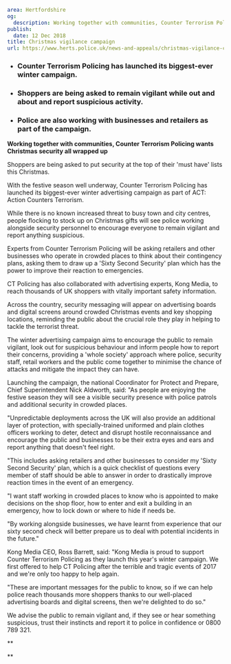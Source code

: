 ```yaml
area: Hertfordshire
og:
  description: Working together with communities, Counter Terrorism Policing wants Christmas security all wrapped up
publish:
  date: 12 Dec 2018
title: Christmas vigilance campaign
url: https://www.herts.police.uk/news-and-appeals/christmas-vigilance-campaign-all
```

* ### Counter Terrorism Policing has launched its biggest-ever winter campaign.

 * ### Shoppers are being asked to remain vigilant while out and about and report suspicious activity.

 * ### Police are also working with businesses and retailers as part of the campaign.

**Working together with communities, Counter Terrorism Policing wants Christmas security all wrapped up**

Shoppers are being asked to put security at the top of their 'must have' lists this Christmas.

With the festive season well underway, Counter Terrorism Policing has launched its biggest-ever winter advertising campaign as part of ACT: Action Counters Terrorism.

While there is no known increased threat to busy town and city centres, people flocking to stock up on Christmas gifts will see police working alongside security personnel to encourage everyone to remain vigilant and report anything suspicious.

Experts from Counter Terrorism Policing will be asking retailers and other businesses who operate in crowded places to think about their contingency plans, asking them to draw up a 'Sixty Second Security' plan which has the power to improve their reaction to emergencies.

CT Policing has also collaborated with advertising experts, Kong Media, to reach thousands of UK shoppers with vitally important safety information.

Across the country, security messaging will appear on advertising boards and digital screens around crowded Christmas events and key shopping locations, reminding the public about the crucial role they play in helping to tackle the terrorist threat.

The winter advertising campaign aims to encourage the public to remain vigilant, look out for suspicious behaviour and inform people how to report their concerns, providing a 'whole society' approach where police, security staff, retail workers and the public come together to minimise the chance of attacks and mitigate the impact they can have.

Launching the campaign, the national Coordinator for Protect and Prepare, Chief Superintendent Nick Aldworth, said: "As people are enjoying the festive season they will see a visible security presence with police patrols and additional security in crowded places.

"Unpredictable deployments across the UK will also provide an additional layer of protection, with specially-trained uniformed and plain clothes officers working to deter, detect and disrupt hostile reconnaissance and encourage the public and businesses to be their extra eyes and ears and report anything that doesn't feel right.

"This includes asking retailers and other businesses to consider my 'Sixty Second Security' plan, which is a quick checklist of questions every member of staff should be able to answer in order to drastically improve reaction times in the event of an emergency.

"I want staff working in crowded places to know who is appointed to make decisions on the shop floor, how to enter and exit a building in an emergency, how to lock down or where to hide if needs be.

"By working alongside businesses, we have learnt from experience that our sixty second check will better prepare us to deal with potential incidents in the future."

Kong Media CEO, Ross Barrett, said: "Kong Media is proud to support Counter Terrorism Policing as they launch this year's winter campaign. We first offered to help CT Policing after the terrible and tragic events of 2017 and we're only too happy to help again.

"These are important messages for the public to know, so if we can help police reach thousands more shoppers thanks to our well-placed advertising boards and digital screens, then we're delighted to do so."

We advise the public to remain vigilant and, if they see or hear something suspicious, trust their instincts and report it to police in confidence or 0800 789 321.

**

**
